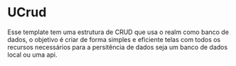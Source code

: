# UCrud
Esse template tem uma estrutura de CRUD que usa o realm como banco de dados, o objetivo é criar de forma simples e eficiente telas com todos os recursos necessários para a persitência de dados seja um banco de dados local ou uma api.

